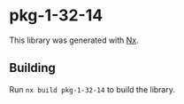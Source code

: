 # pkg-1-32-14

This library was generated with [Nx](https://nx.dev).

## Building

Run `nx build pkg-1-32-14` to build the library.
